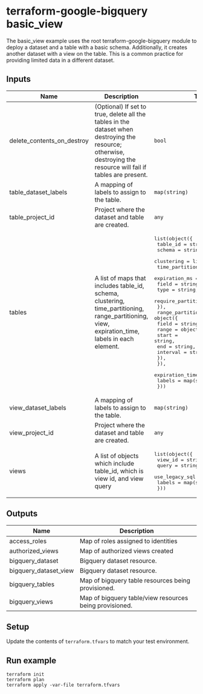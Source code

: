 # terraform-google-bigquery basic_view
The basic_view example uses the root terraform-google-bigquery module to deploy a dataset and a table with a basic schema.
Additionally, it creates another dataset with a view on the table.
This is a common practice for providing limited data in a different dataset.

<!-- BEGINNING OF PRE-COMMIT-TERRAFORM DOCS HOOK -->
## Inputs

| Name | Description | Type | Default | Required |
|------|-------------|------|---------|:--------:|
| delete\_contents\_on\_destroy | (Optional) If set to true, delete all the tables in the dataset when destroying the resource; otherwise, destroying the resource will fail if tables are present. | `bool` | `null` | no |
| table\_dataset\_labels | A mapping of labels to assign to the table. | `map(string)` | n/a | yes |
| table\_project\_id | Project where the dataset and table are created. | `any` | n/a | yes |
| tables | A list of maps that includes table\_id, schema, clustering, time\_partitioning, range\_partitioning, view, expiration\_time, labels in each element. | <pre>list(object({<br>    table_id   = string,<br>    schema     = string,<br>    clustering = list(string),<br>    time_partitioning = object({<br>      expiration_ms            = string,<br>      field                    = string,<br>      type                     = string,<br>      require_partition_filter = bool,<br>    }),<br>    range_partitioning = object({<br>      field = string,<br>      range = object({<br>        start    = string,<br>        end      = string,<br>        interval = string,<br>      }),<br>    }),<br>    expiration_time = string,<br>    labels          = map(string),<br>  }))</pre> | `[]` | no |
| view\_dataset\_labels | A mapping of labels to assign to the table. | `map(string)` | n/a | yes |
| view\_project\_id | Project where the dataset and table are created. | `any` | n/a | yes |
| views | A list of objects which include table\_id, which is view id, and view query | <pre>list(object({<br>    view_id        = string,<br>    query          = string,<br>    use_legacy_sql = bool,<br>    labels         = map(string),<br>  }))</pre> | `[]` | no |

## Outputs

| Name | Description |
|------|-------------|
| access\_roles | Map of roles assigned to identities |
| authorized\_views | Map of authorized views created |
| bigquery\_dataset | Bigquery dataset resource. |
| bigquery\_dataset\_view | Bigquery dataset resource. |
| bigquery\_tables | Map of bigquery table resources being provisioned. |
| bigquery\_views | Map of bigquery table/view resources being provisioned. |

<!-- END OF PRE-COMMIT-TERRAFORM DOCS HOOK -->

## Setup
Update the contents of `terraform.tfvars` to match your test environment.

## Run example
```
terraform init
terraform plan
terraform apply -var-file terraform.tfvars
```
